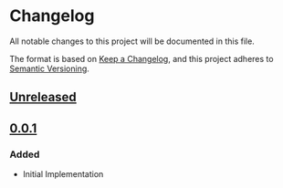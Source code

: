 # Changelog

All notable changes to this project will be documented in this file.

The format is based on [Keep a Changelog](https://keepachangelog.com/en/1.0.0/),
and this project adheres to [Semantic Versioning](https://semver.org/spec/v2.0.0.html).

## [Unreleased]

## [0.0.1]

### Added

- Initial Implementation

<!-- markdown-link-check-disable -->

[unreleased]: https://github.com/mineiros-io/terraform-google-artifact-registry-repository/compare/v0.0.1...HEAD
[0.0.1]: https://github.com/mineiros-io/terraform-google-artifact-registry-repository/releases/tag/v0.0.1

<!-- markdown-link-check-disabled -->
